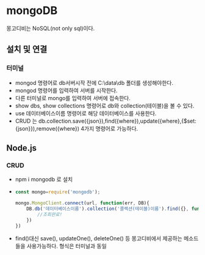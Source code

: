 # mongoDB

몽고디비는 NoSQL(not only sql)이다.



## 설치 및 연결

### 터미널

- mongod 명령어로 db서버시작 전에 C:\data\db 폴더를 생성해야한다.
- mongod 명령어를 입력하여 서버를 시작한다.
- 다른 터미널로 mongo를 입력하여 서버에 접속한다.
- show dbs, show collections 명령어로 db와 collection(테이블)을 볼 수 있다.
- use 데이터베이스이름 명령어로 해당 데이터베이스를 사용한다.
- CRUD 는 db.collection.save({json}),find({where}),update({where},{$set:{json}}),remove({where}) 4가지 명령어로 가능하다.



## Node.js

### CRUD

- npm i mongodb 로 설치

- ```javascript
  const mongo=require('mongodb');
  
  mongo.MongoClient.connect(url, function(err, DB){
      DB.db('데이터베이스이름').collection('콜렉션(테이블)이름').find({}, function(){
          //조회완료!
      })
  })
  ```

- find()대신 save(), updateOne(), deleteOne() 등 몽고디비에서 제공하는 메소드들을 사용가능하다. 형식은 터미널과 동일